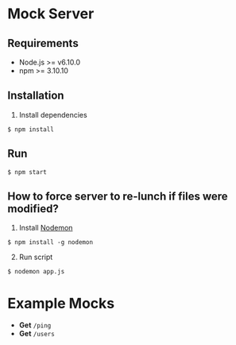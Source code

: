 # Mock Server

## Requirements

- Node.js >= v6.10.0
- npm >= 3.10.10

## Installation

1. Install dependencies

  ```
  $ npm install
  ```

## Run

```
$ npm start
```

## How to force server to re-lunch if files were modified?

1. Install [Nodemon](https://github.com/remy/nodemon)
  ```
  $ npm install -g nodemon
  ```

2. Run script
  ```
  $ nodemon app.js
  ```

# Example Mocks

- **Get** `/ping`
- **Get** `/users`

